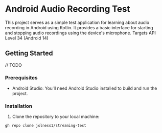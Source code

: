 # Android Audio Recording Test

This project serves as a simple test application for learning about audio recording in Android using Kotlin. 
It provides a basic interface for starting and stopping audio recordings using the device's microphone.
Targets API Level 34 (Android 14)

## Getting Started

// TODO


### Prerequisites

- Android Studio: You'll need Android Studio installed to build and run the project.

### Installation

1. Clone the repository to your local machine:

```bash
gh repo clone jolness1/streaming-test
